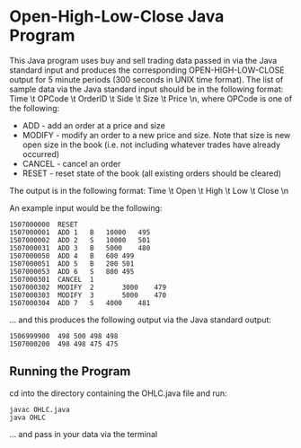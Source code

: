 # Open-High-Low-Close Java Program

This Java program uses buy and sell trading data passed in via the Java standard input and produces the corresponding OPEN-HIGH-LOW-CLOSE output for 5 minute periods (300 seconds in UNIX time format). The list of sample data via the Java standard input should be in the following format: Time \t OPCode \t OrderID \t Side \t Size \t Price \n, where OPCode is one of the following:
  * ADD - add an order at a price and size
  * MODIFY - modify an order to a new price and size. Note that size is new open size in the book (i.e. not including whatever trades have already occurred)
  * CANCEL - cancel an order
  * RESET - reset state of the book (all existing orders should be cleared)
  
The output is in the following format:
Time \t Open \t High \t Low \t Close \n

An example input would be the following:

```
1507000000	RESET
1507000001	ADD	1	B	10000	495
1507000002	ADD	2	S	10000	501
1507000031	ADD	3	B	5000	480
1507000050	ADD	4	B	600	499
1507000051	ADD	5	B	200	501
1507000053	ADD	6	S	800	495
1507000301	CANCEL	1
1507000302	MODIFY	2		3000	479
1507000303	MODIFY	3		5000	470
1507000304	ADD	7	S	4000	481
```

... and this produces the following output via the Java standard output:

```
1506999900  498 500 498 498
1507000200  498 498 475 475
```

## Running the Program

cd into the directory containing the OHLC.java file and run:

```
javac OHLC.java
java OHLC
```

... and pass in your data via the terminal

